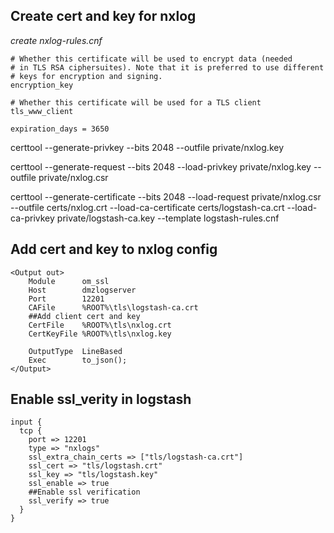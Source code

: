 ## Create cert and key for nxlog

*create nxlog-rules.cnf*

```
# Whether this certificate will be used to encrypt data (needed
# in TLS RSA ciphersuites). Note that it is preferred to use different
# keys for encryption and signing.
encryption_key

# Whether this certificate will be used for a TLS client
tls_www_client

expiration_days = 3650
```




certtool --generate-privkey --bits 2048 --outfile private/nxlog.key

certtool --generate-request --bits 2048 --load-privkey private/nxlog.key --outfile private/nxlog.csr

certtool --generate-certificate --bits 2048 --load-request private/nxlog.csr --outfile certs/nxlog.crt --load-ca-certificate certs/logstash-ca.crt --load-ca-privkey private/logstash-ca.key --template logstash-rules.cnf

## Add cert and key to nxlog config

```
<Output out> 
    Module      om_ssl
    Host        dmzlogserver
    Port        12201
    CAFile      %ROOT%\tls\logstash-ca.crt
    ##Add client cert and key
    CertFile    %ROOT%\tls\nxlog.crt
    CertKeyFile %ROOT%\tls\nxlog.key

    OutputType  LineBased
    Exec        to_json();
</Output>
```


## Enable ssl_verity in logstash


```
input {
  tcp {
    port => 12201
    type => "nxlogs"
    ssl_extra_chain_certs => ["tls/logstash-ca.crt"]
    ssl_cert => "tls/logstash.crt"
    ssl_key => "tls/logstash.key"
    ssl_enable => true
    ##Enable ssl verification
    ssl_verify => true
  }
}

```

